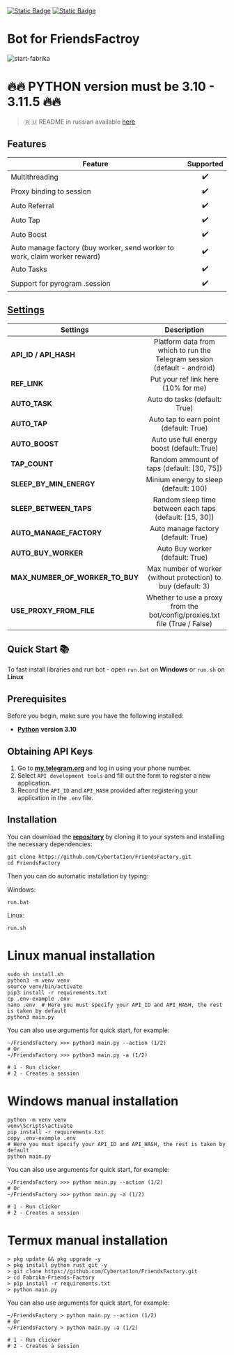 [![Static Badge](https://img.shields.io/badge/Telegram-Bot%20Link-Link?style=for-the-badge&logo=Telegram&logoColor=white&logoSize=auto&color=blue)](https://t.me/fabrika/app?startapp=ref_2008453)
[![Static Badge](https://img.shields.io/badge/Telegram-Channel-Link?style=for-the-badge&logo=Telegram&logoColor=white&logoSize=auto&color=blue)](https://t.me/CyberToolz)

#  Bot for FriendsFactroy

![start-fabrika](https://github.com/user-attachments/assets/1e3ac93a-d7d7-410a-aaf2-70fb661eb336)


# 🔥🔥 PYTHON version must be 3.10 - 3.11.5 🔥🔥

> 🇷 🇺 README in russian available [here](README-RU.md)
## Features  
| Feature                                                   				|     Supported    |
|---------------------------------------------------------------------------|:----------------:|
| Multithreading                                            			    |        ✔️        |
| Proxy binding to session                                  			    |        ✔️        |
| Auto Referral                                                  		    |        ✔️        |
| Auto Tap                                                   				|        ✔️        |
| Auto Boost                                                 			    |        ✔️        |
| Auto manage factory (buy worker, send worker to work, claim worker reward)|        ✔️        |
| Auto Tasks                                                   				|        ✔️        |
| Support for pyrogram .session                     						|        ✔️        |

## [Settings](https://github.com/Cybertat1on/FriendsFactory.git/blob/main/.env-example)
| Settings 				   	     	 |												 Description 											 |
|----------------------------------|:-------------------------------------------------------------------------------------------------------:|
| **API_ID / API_HASH**      | Platform data from which to run the Telegram session (default - android)                                      |       
| **REF_LINK**               | Put your ref link here (10% for me)			                                                             |
| **AUTO_TASK**              | Auto do tasks (default: True)                                                                                 |
| **AUTO_TAP**               | Auto tap to earn point (default: True)                                                                        |
| **AUTO_BOOST**             | Auto use full energy boost (default: True)                                                                    |
| **TAP_COUNT**              | Random ammount of taps (default: [30, 75])                                                                    |
| **SLEEP_BY_MIN_ENERGY**    | Minium energy to sleep (default: 100)                                                                         |
| **SLEEP_BETWEEN_TAPS**     | Random sleep time between each taps (default: [15, 30])                                                       |
| **AUTO_MANAGE_FACTORY**    | Auto manage factory (default: True)                                                                           |
| **AUTO_BUY_WORKER**        | Auto Buy worker (default: True)                                                                               |
| **MAX_NUMBER_OF_WORKER_TO_BUY**  | Max number of worker (without protection) to buy (default: 3)                                           |
| **USE_PROXY_FROM_FILE**    | Whether to use a proxy from the bot/config/proxies.txt file (True / False)                                    |




## Quick Start 📚

To fast install libraries and run bot - open `run.bat` on **Windows** or `run.sh` on **Linux**

## Prerequisites
Before you begin, make sure you have the following installed:
- [**Python**](https://www.python.org/downloads/release/python-3100/) **version 3.10**

## Obtaining API Keys
1. Go to [**my.telegram.org**](https://my.telegram.org/auth) and log in using your phone number.
2. Select `API development tools` and fill out the form to register a new application.
3. Record the `API_ID` and `API_HASH` provided after registering your application in the `.env` file.

## Installation
You can download the [**repository**](https://github.com/Cybertat1on/FriendsFactory) by cloning it to your system and installing the necessary dependencies:
```shell
git clone https://github.com/Cybertat1on/FriendsFactory.git
cd FriendsFactory
```

Then you can do automatic installation by typing:

Windows:
```shell
run.bat
```

Linux:
```shell
run.sh
```

# Linux manual installation
```shell
sudo sh install.sh
python3 -m venv venv
source venv/bin/activate
pip3 install -r requirements.txt
cp .env-example .env
nano .env  # Here you must specify your API_ID and API_HASH, the rest is taken by default
python3 main.py
```

You can also use arguments for quick start, for example:
```shell
~/FriendsFactory >>> python3 main.py --action (1/2)
# Or
~/FriendsFactory >>> python3 main.py -a (1/2)

# 1 - Run clicker
# 2 - Creates a session
```

# Windows manual installation
```shell
python -m venv venv
venv\Scripts\activate
pip install -r requirements.txt
copy .env-example .env
# Here you must specify your API_ID and API_HASH, the rest is taken by default
python main.py
```

You can also use arguments for quick start, for example:
```shell
~/FriendsFactory >>> python main.py --action (1/2)
# Or
~/FriendsFactory >>> python main.py -a (1/2)

# 1 - Run clicker
# 2 - Creates a session
```

# Termux manual installation
```
> pkg update && pkg upgrade -y
> pkg install python rust git -y
> git clone https://github.com/Cybertat1on/FriendsFactory.git
> cd Fabrika-Friends-Factory
> pip install -r requirements.txt
> python main.py
```

You can also use arguments for quick start, for example:
```termux
~/FriendsFactory > python main.py --action (1/2)
# Or
~/FriendsFactory > python main.py -a (1/2)

# 1 - Run clicker
# 2 - Creates a session 
```

